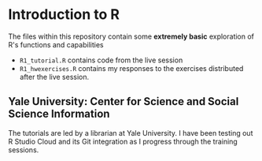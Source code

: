 # Introduction to R

The files within this repository contain some **extremely basic** exploration of R's functions and capabilities
* `R1_tutorial.R` contains code from the live session
* `R1_hwexercises.R` contains my responses to the exercises distributed after the live session.

## Yale University: Center for Science and Social Science Information

The tutorials are led by a librarian at Yale University. I have been testing out R Studio Cloud and its Git integration as I progress through the training sessions.


